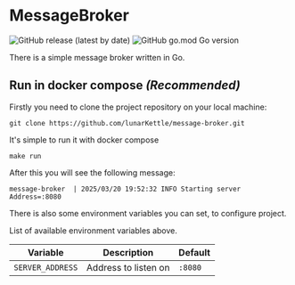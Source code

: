 # MessageBroker

![GitHub release (latest by date)](https://img.shields.io/github/v/release/lunarKettle/MessageBroker?display_name=tag)
![GitHub go.mod Go version](https://img.shields.io/github/go-mod/go-version/lunarKettle/MessageBroker)

There is a simple message broker written in Go.

## Run in docker compose *(Recommended)*

Firstly you need to clone the project repository on your local machine:
```shell
git clone https://github.com/lunarKettle/message-broker.git
```

It's simple to run it with docker compose
```shell
make run
```

After this you will see the following message:
```shell
message-broker  | 2025/03/20 19:52:32 INFO Starting server Address=:8080
```

There is also some environment variables you can set, to configure project.

List of available environment variables above.

| Variable         | Description          | Default |
|------------------|----------------------|---------|
| `SERVER_ADDRESS` | Address to listen on | `:8080` |





